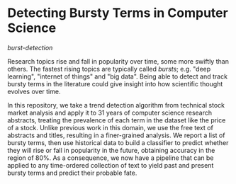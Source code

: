 
# Detecting Bursty Terms in Computer Science
*burst-detection*

Research topics rise and fall in popularity over time, some more swiftly than others. The fastest rising topics are typically called *bursts*; e.g. "deep learning", "internet of things" and "big data". Being able to detect and track bursty terms in the literature could give insight into how scientific thought evolves over time.

In this repository, we take a trend detection algorithm from technical stock market analysis and apply it to 31 years of computer science research abstracts, treating the prevalence of each term in the dataset like the price of a stock. Unlike previous work in this domain, we use the free text of abstracts and titles, resulting in a finer-grained analysis. We report a list of bursty terms, then use historical data to build a classifier to predict whether they will rise or fall in popularity in the future, obtaining accuracy in the region of 80%. As a consequence, we now have a pipeline that can be applied to any time-ordered collection of text to yield past and present bursty terms and predict their probable fate.
